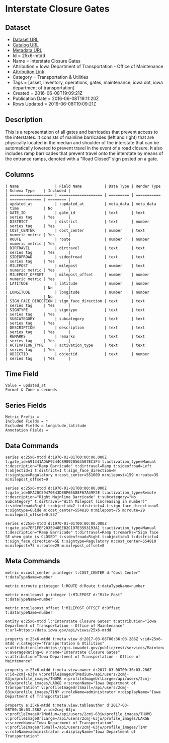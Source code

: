 # Interstate Closure Gates

## Dataset

* [Dataset URL](https://data.iowa.gov/api/views/25x6-mtdd/rows.json?max_rows=100)
* [Catalog URL](https://catalog.data.gov/dataset/interstate-closure-gates)
* [Metadata URL](https://data.iowa.gov/api/views/25x6-mtdd)
* Id = 25x6-mtdd
* Name = Interstate Closure Gates
* Attribution = Iowa Department of Transportation - Office of Maintenance
* [Attribution Link](https://gis.iowadot.gov/public/rest/services/Maintenance/Closure_Gates/MapServer/0)
* Category = Transportation & Utilities
* Tags = [asset, inventory, operations, gates, maintenance, iowa dot, iowa department of transportation]
* Created = 2016-06-08T19:09:21Z
* Publication Date = 2016-06-08T19:11:20Z
* Rows Updated = 2016-06-08T19:09:21Z

## Description

This is a representation of all gates and barricades that prevent access to the interstates. It consists of mainline barricades (left and right) that are physically located in the median and shoulder of the interstate that can be automatically lowered to prevent travel in the event of a road closure. It also includes ramp barricades that prevent travel onto the interstate by means of the entrance ramps, denoted with a "Road Closed" sign posted on a gate.

## Columns

```ls
| Name                | Field Name          | Data Type | Render Type | Schema Type    | Included | 
| =================== | =================== | ========= | =========== | ============== | ======== | 
| updated_at          | :updated_at         | meta_data | meta_data   | time           | No       | 
| GATE_ID             | gate_id             | text      | text        | series tag     | Yes      | 
| DISTRICT            | district            | text      | number      | series tag     | Yes      | 
| COST_CENTER         | cost_center         | number    | text        | numeric metric | Yes      | 
| ROUTE               | route               | number    | number      | numeric metric | Yes      | 
| DIRTRAVEL           | dirtravel           | text      | text        | series tag     | Yes      | 
| SIDEOFROAD          | sideofroad          | text      | text        | series tag     | Yes      | 
| MILEPOST            | milepost            | number    | text        | numeric metric | Yes      | 
| MILEPOST_OFFSET     | milepost_offset     | number    | number      | numeric metric | Yes      | 
| LATITUDE            | latitude            | number    | number      |                | No       | 
| LONGITUDE           | longitude           | number    | number      |                | No       | 
| SIGN_FACE_DIRECTION | sign_face_direction | text      | text        | series tag     | Yes      | 
| SIGNTYPE            | signtype            | text      | text        | series tag     | Yes      | 
| SUBCATEGORY         | subcategory         | text      | text        | series tag     | Yes      | 
| DESCRIPTION         | description         | text      | text        | series tag     | Yes      | 
| REMARKS             | remarks             | text      | text        | series tag     | Yes      | 
| ACTIVATION_TYPE     | activation_type     | text      | text        | series tag     | Yes      | 
| OBJECTID            | objectid            | text      | number      | series tag     | Yes      | 
```

## Time Field

```ls
Value = updated_at
Format & Zone = seconds
```

## Series Fields

```ls
Metric Prefix = 
Included Fields = *
Excluded Fields = longitude,latitude
Annotation Fields = 
```

## Data Commands

```ls
series e:25x6-mtdd d:1970-01-01T00:00:00.000Z t:gate_id=A91341ADAF9244C890920563507EC3F4 t:activation_type=Manual t:description="Ramp Barricade" t:dirtravel=Ramp t:sideofroad=Left t:objectid=1 t:district=1 t:sign_face_direction=N t:signtype=Regulatory m:cost_center=551609 m:milepost=159 m:route=35 m:milepost_offset=0

series e:25x6-mtdd d:1970-01-01T00:00:00.000Z t:gate_id=0FA20C59470E43D88F65A88F67A49F2E t:activation_type=Remote t:description="Right Mainline Barricade" t:subcategory="No Subcategory" t:dirtravel="With Milepost (increasing in number)" t:sideofroad=Right t:objectid=2 t:district=4 t:sign_face_direction=S t:signtype=Guide m:cost_center=554810 m:milepost=75 m:route=29 m:milepost_offset=0.557

series e:25x6-mtdd d:1970-01-01T00:00:00.000Z t:gate_id=7EF1FEF2035948EEB2C197E3593193A1 t:activation_type=Manual t:description="Ramp Barricade" t:dirtravel=Ramp t:remarks="Sign face SE when gate is CLOSED" t:sideofroad=Right t:objectid=3 t:district=4 t:sign_face_direction=SE t:signtype=Regulatory m:cost_center=554810 m:milepost=75 m:route=29 m:milepost_offset=0
```

## Meta Commands

```ls
metric m:cost_center p:integer l:COST_CENTER d:"Cost Center" t:dataTypeName=number

metric m:route p:integer l:ROUTE d:Route t:dataTypeName=number

metric m:milepost p:integer l:MILEPOST d:"Mile Post" t:dataTypeName=number

metric m:milepost_offset l:MILEPOST_OFFSET d:Offset t:dataTypeName=number

entity e:25x6-mtdd l:"Interstate Closure Gates" t:attribution="Iowa Department of Transportation - Office of Maintenance" t:url=https://data.iowa.gov/api/views/25x6-mtdd

property e:25x6-mtdd t:meta.view d:2017-03-08T00:36:03.286Z v:id=25x6-mtdd v:category="Transportation & Utilities" v:attributionLink=https://gis.iowadot.gov/public/rest/services/Maintenance/Closure_Gates/MapServer/0 v:averageRating=0 v:name="Interstate Closure Gates" v:attribution="Iowa Department of Transportation - Office of Maintenance"

property e:25x6-mtdd t:meta.view.owner d:2017-03-08T00:36:03.286Z v:id=2cmj-63jw v:profileImageUrlMedium=/api/users/2cmj-63jw/profile_images/THUMB v:profileImageUrlLarge=/api/users/2cmj-63jw/profile_images/LARGE v:screenName="Iowa Department of Transportation" v:profileImageUrlSmall=/api/users/2cmj-63jw/profile_images/TINY v:roleName=administrator v:displayName="Iowa Department of Transportation"

property e:25x6-mtdd t:meta.view.tableauthor d:2017-03-08T00:36:03.286Z v:id=2cmj-63jw v:profileImageUrlMedium=/api/users/2cmj-63jw/profile_images/THUMB v:profileImageUrlLarge=/api/users/2cmj-63jw/profile_images/LARGE v:screenName="Iowa Department of Transportation" v:profileImageUrlSmall=/api/users/2cmj-63jw/profile_images/TINY v:roleName=administrator v:displayName="Iowa Department of Transportation"
```